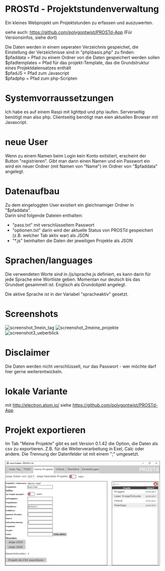 # PROSTd - Projektstundenverwaltung

Ein kleines Webprojekt um Projektstunden zu erfassen und auszuwerten.

siehe auch: https://github.com/polygontwist/PROSTd-App (Für Versionsinfos, siehe dort)

Die Daten werden in einem seperaten Verzeichnis gespeichet, die Einstellung der Verzeichnisse sind in "php\basis.php" zu finden:<br>
$pfaddata = Pfad zu einem Ordner von die Daten gespeichert werden sollen<br>
$pfadtemplates = Pfad für das projekt-Template, das die Grundstruktur eines Projektdatensatzes enthält<br>
$pfadJS = Pfad zum Javascript<br>
$pfadphp = Pfad zum php-Scripten<br>

# Systemvorraussetzungen
Ich habe es auf einem Raspi mit lighttpd und php laufen. Serverseitig benötigt man also php. Clientseitig benötigt man eien aktuellen Browser mit Javascript.

# neue User
Wenn zu einem Namen beim Login kein Konto exitstiert, erscheint der Button "registrieren". Gibt man dann einen Namen und ein Passwort ein wird ein neuer Ordner (mit Namen von "Name") im Ordner von "$pfaddata" angelegt.

# Datenaufbau
Zu dem eingeloggten User existiert ein gleichnamiger Ordner in "$pfaddata".<br> 
Darin sind folgende Dateien enthalten:<br>
* "pass.txt" mit verschlüsseltem Passwort
* "optionen.txt" darin wird der aktuelle Status von PROSTd gespeichert (z.B. welcher Tab aktiv war) als JSON
* "*.js" beinhalten die Daten der jeweiligen Projekte als JSON

# Sprachen/languages
Die verwendeten Worte sind in /js/sprache.js definiert, es kann darin für jede Sprache eine Wortliste geben. 
Momentan nur deutsch bis das Grundset gesammelt ist. Englisch als Grundobjekt angelegt.

Die aktive Sprache ist in der Variabel "spracheaktiv" gesetzt.

# Screenshots
![screenshot_1mein_tag](https://cloud.githubusercontent.com/assets/3751286/21572196/da46abbe-ced6-11e6-938a-0446452d6b5f.png)
![screenshot_2meine_projekte](https://cloud.githubusercontent.com/assets/3751286/21572216/ff415afe-ced6-11e6-9ab6-fdfe349b1371.png)
![screenshot3_ueberblick](https://cloud.githubusercontent.com/assets/3751286/21572528/29fd8418-ceda-11e6-93fd-e5c6842db5e7.png)

# Disclaimer 
Die Daten werden nicht verschlüsselt, nur das Passwort - wer möchte darf hier gerne weiterentwickeln.

# lokale Variante 
mit http://electron.atom.io/ siehe https://github.com/polygontwist/PROSTd-App


# Projekt exportieren

Im Tab "Meine Projekte" gibt es seit Version 0.1.42 die Option, die Daten als csv zu exportieren. Z.B. für die Weiterverarbeitung in Exel, Calc oder andere.
Die Trennung der Datenfelder ist mit einem ";" umgesetzt.

<img src="https://github.com/polygontwist/PROSTd-App/blob/master/screenshots/prost0-1-42.png" width="593" alt="Screenshot Übersicht">
